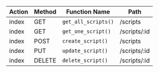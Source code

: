| Action | Method | Function Name | Path |
|------|---|---|---|
| index | GET |`get_all_scripts()`| /scripts|
|index|GET|`get_one_script()`| /scripts/:id|
|index|POST|`create_script()`| /scripts|
|index|PUT|`update_script()`| /scripts/:id|
|index|DELETE|`delete_script()`| /scripts/:id|

